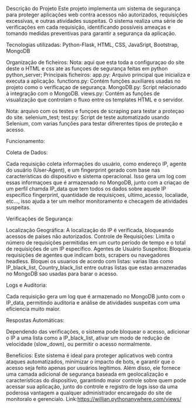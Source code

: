 
Descrição do Projeto
Este projeto implementa um sistema de segurança para proteger aplicações web contra acessos não autorizados, requisições excessivas, e outras atividades suspeitas. O sistema realiza uma série de verificações em cada requisição, identificando possíveis ameaças e tomando medidas preventivas para garantir a segurança da aplicação.

Tecnologias utilizadas:
Python-Flask, HTML, CSS, JavaSript, Bootstrap, MongoDB

Organização de ficheiros:
  Nota: aqui que esta toda a configuraçao do site deste o HTML e css ate as funçoes de segurança feitas em python
  python_server;
    Principais ficheiros:
      app.py: Arquivo principal que inicializa e executa a aplicação.
      functions.py: Contém funções auxiliares usadas no projeto como o verificaçao de segurança.
      MongoDB.py: Script relacionado à integração com o MongoDB.
      views.py: Contém as funções de visualização que controlam o fluxo entre os templates HTML e o servidor.

  Nota: arquivo com os testes e funçoes de scraping para testar a proteçao do site.
  selenium_test;
    test.py: Script de teste automatizado usando Selenium, com varias funções para testar difrerentes tipos de proteção e acesso.

Funcionamento:

Coleta de Dados:

Cada requisição coleta informações do usuário, como endereço IP, agente do usuário (User-Agent), e um fingerprint gerado com base nas características do dispositivo e sistema operacional.
Isso gera um log com essas informaçoes que é armazenado no MongoDB, junto com a criaçao de um perfil chamda IP_data que tem todos os dados sobre aquele IP especifico fingerprint, quantidade de requisiçoes, ultimo_acesso, localiade, etc..., isso ajuda a ter um melhor monitoramento e checagem de atividades suspeitas. 

Verificações de Segurança:

Localização Geográfica: A localização do IP é verificada, bloqueando acessos de países não autorizados.
Controle de Requisições: Limita o número de requisições permitidas em um curto período de tempo e o total de requisições de um IP específico.
Agentes de Usuário Suspeitos: Bloqueia requisições de agentes que indicam bots, scrapers ou navegadores headless.
Bloquei os usuarios de acordo com listas: varias litas como IP_black_list, Country_black_list entre outras listas que estao armazenadas no MongoDB sao usadas para barar o acesso.

Logs e Auditoria:

Cada requisição gera um log que é armazenado no MongoDB junto com o IP_data, permitindo auditoria e análise de atividades suspeitas com uma eficiencia muito maior.

Respostas Automáticas:

Dependendo das verificações, o sistema pode bloquear o acesso, adicionar o IP a uma lista como a IP_black_list, ativar um modo de redução de velocidade (slow_down), ou permitir o acesso normalmente.

Benefícios:
Este sistema é ideal para proteger aplicativos web contra ataques automatizados, minimizar o impacto de bots, e garantir que o acesso seja feito apenas por usuários legítimos. Além disso, ele fornece uma camada adicional de segurança baseada em geolocalização e características do dispositivo, garantindo maior controle sobre quem pode acessar sua aplicação, junto do controle e registro de logs isso da uma poderosa vantagem a qualquer administrador encaregado do site de monitoralo e gerencialo.
Link:https://willian.pythonanywhere.com/views/
